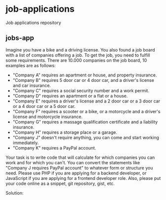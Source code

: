 # job-applications
Job applications repository

## jobs-app
Imagine you have a bike and a driving license. You also found a job board with a list of companies offering a job. To get the job, you need to fulfill some requirements. There are 10.000 companies on the job board, 10 examples are as follows:

- "Company A" requires an apartment or house, and property insurance.
- "Company B" requires 5 door car or 4 door car, and a driver's license and car insurance.
- "Company C" requires a social security number and a work permit. 
- "Company D" requires an apartment or a flat or a house.
- "Company E" requires a driver's license and a 2 door car or a 3 door car or a 4 door car or a 5 door car.
- "Company F" requires a scooter or a bike, or a motorcycle and a driver's license and motorcycle insurance.
- "Company G" requires a massage qualification certificate and a liability insurance.
- "Company H" requires a storage place or a garage.
- "Company J" doesn't require anything, you can come and start working immediately.
- "Company K" requires a PayPal account.

Your task is to write code that will calculate for which companies you can work and for which you can't. You can convert the statements like "Company J requires PayPal account" to whatever form or structure you need. Please use PHP if you are applying for a backend developer, or JavaScript if you are applying for a frontend developer role. Also, please put your code online as a snippet, git repository, gist, etc.

Solution: 
